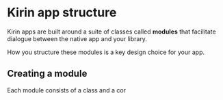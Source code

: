 # Kirin app structure
Kirin apps are built around a suite of classes called **modules** that facilitate dialogue between the native app and your library.

How you structure these modules is a key design choice for your app.

## Creating a module

Each module consists of a class and a cor